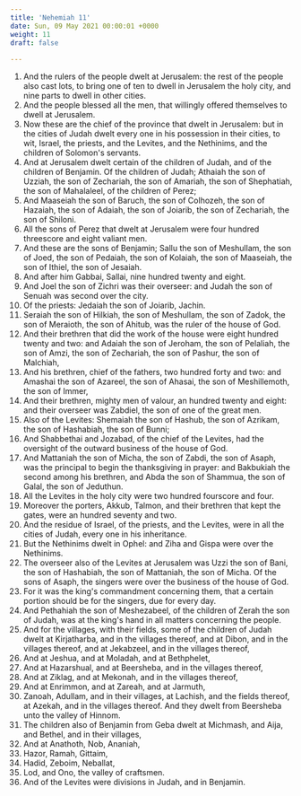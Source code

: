 ```yaml
---
title: 'Nehemiah 11'
date: Sun, 09 May 2021 00:00:01 +0000
weight: 11
draft: false
  
---
```


1. And the rulers of the people dwelt at Jerusalem: the rest of the people also cast lots, to bring one of ten to dwell in Jerusalem the holy city, and nine parts to dwell in other cities.
2. And the people blessed all the men, that willingly offered themselves to dwell at Jerusalem.
3. Now these are the chief of the province that dwelt in Jerusalem: but in the cities of Judah dwelt every one in his possession in their cities, to wit, Israel, the priests, and the Levites, and the Nethinims, and the children of Solomon's servants.
4. And at Jerusalem dwelt certain of the children of Judah, and of the children of Benjamin. Of the children of Judah; Athaiah the son of Uzziah, the son of Zechariah, the son of Amariah, the son of Shephatiah, the son of Mahalaleel, of the children of Perez;
5. And Maaseiah the son of Baruch, the son of Colhozeh, the son of Hazaiah, the son of Adaiah, the son of Joiarib, the son of Zechariah, the son of Shiloni.
6. All the sons of Perez that dwelt at Jerusalem were four hundred threescore and eight valiant men.
7. And these are the sons of Benjamin; Sallu the son of Meshullam, the son of Joed, the son of Pedaiah, the son of Kolaiah, the son of Maaseiah, the son of Ithiel, the son of Jesaiah.
8. And after him Gabbai, Sallai, nine hundred twenty and eight.
9. And Joel the son of Zichri was their overseer: and Judah the son of Senuah was second over the city.
10. Of the priests: Jedaiah the son of Joiarib, Jachin.
11. Seraiah the son of Hilkiah, the son of Meshullam, the son of Zadok, the son of Meraioth, the son of Ahitub, was the ruler of the house of God.
12. And their brethren that did the work of the house were eight hundred twenty and two: and Adaiah the son of Jeroham, the son of Pelaliah, the son of Amzi, the son of Zechariah, the son of Pashur, the son of Malchiah,
13. And his brethren, chief of the fathers, two hundred forty and two: and Amashai the son of Azareel, the son of Ahasai, the son of Meshillemoth, the son of Immer,
14. And their brethren, mighty men of valour, an hundred twenty and eight: and their overseer was Zabdiel, the son of one of the great men.
15. Also of the Levites: Shemaiah the son of Hashub, the son of Azrikam, the son of Hashabiah, the son of Bunni;
16. And Shabbethai and Jozabad, of the chief of the Levites, had the oversight of the outward business of the house of God.
17. And Mattaniah the son of Micha, the son of Zabdi, the son of Asaph, was the principal to begin the thanksgiving in prayer: and Bakbukiah the second among his brethren, and Abda the son of Shammua, the son of Galal, the son of Jeduthun.
18. All the Levites in the holy city were two hundred fourscore and four.
19. Moreover the porters, Akkub, Talmon, and their brethren that kept the gates, were an hundred seventy and two.
20. And the residue of Israel, of the priests, and the Levites, were in all the cities of Judah, every one in his inheritance.
21. But the Nethinims dwelt in Ophel: and Ziha and Gispa were over the Nethinims.
22. The overseer also of the Levites at Jerusalem was Uzzi the son of Bani, the son of Hashabiah, the son of Mattaniah, the son of Micha. Of the sons of Asaph, the singers were over the business of the house of God.
23. For it was the king's commandment concerning them, that a certain portion should be for the singers, due for every day.
24. And Pethahiah the son of Meshezabeel, of the children of Zerah the son of Judah, was at the king's hand in all matters concerning the people.
25. And for the villages, with their fields, some of the children of Judah dwelt at Kirjatharba, and in the villages thereof, and at Dibon, and in the villages thereof, and at Jekabzeel, and in the villages thereof,
26. And at Jeshua, and at Moladah, and at Bethphelet,
27. And at Hazarshual, and at Beersheba, and in the villages thereof,
28. And at Ziklag, and at Mekonah, and in the villages thereof,
29. And at Enrimmon, and at Zareah, and at Jarmuth,
30. Zanoah, Adullam, and in their villages, at Lachish, and the fields thereof, at Azekah, and in the villages thereof. And they dwelt from Beersheba unto the valley of Hinnom.
31. The children also of Benjamin from Geba dwelt at Michmash, and Aija, and Bethel, and in their villages,
32. And at Anathoth, Nob, Ananiah,
33. Hazor, Ramah, Gittaim,
34. Hadid, Zeboim, Neballat,
35. Lod, and Ono, the valley of craftsmen.
36. And of the Levites were divisions in Judah, and in Benjamin.
